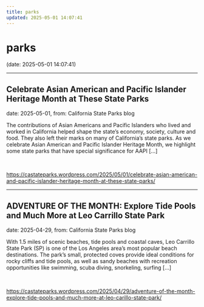 ```yaml
---
title: parks
updated: 2025-05-01 14:07:41
---
```


# parks

(date: 2025-05-01 14:07:41)

---

## Celebrate Asian American and Pacific Islander Heritage Month at These State Parks

date: 2025-05-01, from: California State Parks blog

The contributions of Asian Americans and Pacific Islanders who lived and worked in California helped shape the state’s economy, society, culture and food. They also left their marks on many of California’s state parks. As we celebrate Asian American and Pacific Islander Heritage Month, we highlight some state parks that have special significance for AAPI [&#8230;] 

<br> 

<https://castateparks.wordpress.com/2025/05/01/celebrate-asian-american-and-pacific-islander-heritage-month-at-these-state-parks/>

---

## ADVENTURE OF THE MONTH: Explore Tide Pools and Much More at Leo Carrillo State Park

date: 2025-04-29, from: California State Parks blog

With 1.5 miles of scenic beaches, tide pools and coastal caves, Leo Carrillo State Park (SP) is one of the Los Angeles area&#8217;s most popular beach destinations. The park’s small, protected coves provide ideal conditions for rocky cliffs and tide pools, as well as sandy beaches with recreation opportunities like swimming, scuba diving, snorkeling, surfing [&#8230;] 

<br> 

<https://castateparks.wordpress.com/2025/04/29/adventure-of-the-month-explore-tide-pools-and-much-more-at-leo-carillo-state-park/>

